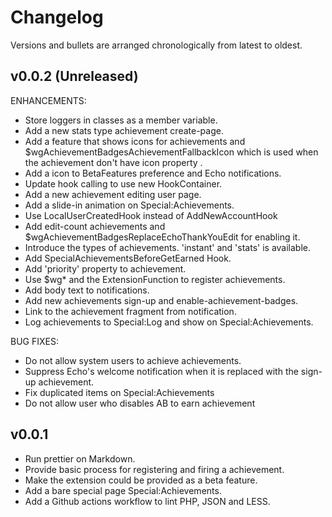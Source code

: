 # Changelog

Versions and bullets are arranged chronologically from latest to oldest.

## v0.0.2 (Unreleased)

ENHANCEMENTS:

- Store loggers in classes as a member variable.
- Add a new stats type achievement create-page.
- Add a feature that shows icons for achievements and $wgAchievementBadgesAchievementFallbackIcon
  which is used when the achievement don't have icon property .
- Add a icon to BetaFeatures preference and Echo notifications.
- Update hook calling to use new HookContainer.
- Add a new achievement editing user page.
- Add a slide-in animation on Special:Achievements.
- Use LocalUserCreatedHook instead of AddNewAccountHook
- Add edit-count achievements and $wgAchievementBadgesReplaceEchoThankYouEdit for enabling it.
- Introduce the types of achievements. 'instant' and 'stats' is available.
- Add SpecialAchievementsBeforeGetEarned Hook.
- Add 'priority' property to achievement.
- Use $wg\* and the ExtensionFunction to register achievements.
- Add body text to notifications.
- Add new achievements sign-up and enable-achievement-badges.
- Link to the achievement fragment from notification.
- Log achievements to Special:Log and show on Special:Achievements.

BUG FIXES:

- Do not allow system users to achieve achievements.
- Suppress Echo's welcome notification when it is replaced with the sign-up achievement.
- Fix duplicated items on Special:Achievements
- Do not allow user who disables AB to earn achievement

## v0.0.1

- Run prettier on Markdown.
- Provide basic process for registering and firing a achievement.
- Make the extension could be provided as a beta feature.
- Add a bare special page Special:Achievements.
- Add a Github actions workflow to lint PHP, JSON and LESS.
